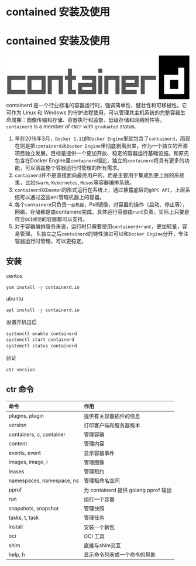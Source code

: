 # contained 安装及使用


# contained 安装及使用
![contained](/images/containerd-horizontal-color.png)  
containerd 是一个行业标准的容器运行时，强调简单性、健壮性和可移植性。它可作为 Linux 和 Windows 的守护进程使用，可以管理其主机系统的完整容器生命周期：图像传输和存储、容器执行和监督、低级存储和网络附件等。  
`containerd` is a member of `CNCF` with `graduated` status.  
1. 早在2016年3月，`Docker 1.11`的`Docker Engine`里就包含了`containerd`，而现在则是把`containerd`从`Docker Engine`里彻底剥离出来，作为一个独立的开源项目独立发展，目标是提供一个更加开放、稳定的容器运行基础设施。和原先包含在Docker Engine里`containerd`相比，独立的`containerd`将具有更多的功能，可以涵盖整个容器运行时管理的所有需求。
2. `containerd`并不是直接面向最终用户的，而是主要用于集成到更上层的系统里，比如`Swarm`, `Kubernetes`, `Mesos`等容器编排系统。
3. `containerd`以`Daemon`的形式运行在系统上，通过暴露底层的`gRPC API`，上层系统可以通过这些`API`管理机器上的容器。
4. 每个`containerd`只负责`一台机器`，Pull镜像，对容器的操作（启动、停止等），网络，存储都是由containerd完成。具体运行容器由`runC`负责，实际上只要是符合`OCI规范`的容器都可以支持。
5. 对于容器编排服务来说，运行时只需要使用`containerd+runC`，更加轻量，容易管理。
5.独立之后`containerd`的特性演进可以和`Docker Engine`分开，专注容器运行时管理，可以更稳定。

## 安装
centos
```sh
yum install -y containerd.io
```
ubuntu
```sh
apt install -y containerd.io
```
设置开机自启
```sh
systemctl enable containerd
systemctl start containerd
systemctl status containerd 
```
验证
```sh
ctr version
```
## ctr 命令
|命令|作用|
|:----|:----|
|   plugins, plugin            |提供有关容器插件的信息|
|   version                    |打印客户端和服务器版本|
|   containers, c, container   |管理容器|
|   content                    |管理内容|
|   events, event              |显示容器事件|
|   images, image, i           |管理图像|
|   leases                     |管理租约|
|   namespaces, namespace, ns  |管理租命名空间|
|   pprof                      |为 containerd 提供 golang pprof 输出|
|   run                        |运行一个容器|
|   snapshots, snapshot        |管理快照|
|   tasks, t, task             |管理任务|
|   install                    |安装一个新包|
|   oci                        |OCI 工具|
|   shim                       |直接与shim交互|
|   help, h                    |显示命令列表或一个命令的帮助|

